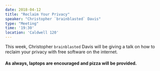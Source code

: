 ```yaml
---
date: 2018-04-12
title: "Reclaim Your Privacy"
speaker: "Christopher `brainblasted` Davis"
type: "Meeting"
time: '19:30'
location: 'Caldwell 120'
---
```


This week, Christopher `brainblasted` Davis will be giving a talk on how to reclaim your privacy with free software on the internet.

#### As always, laptops are encouraged and pizza will be provided.
